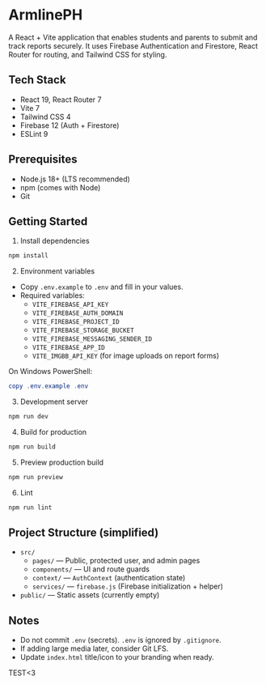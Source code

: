 # ArmlinePH

A React + Vite application that enables students and parents to submit and track reports securely. It uses Firebase Authentication and Firestore, React Router for routing, and Tailwind CSS for styling.

## Tech Stack
- React 19, React Router 7
- Vite 7
- Tailwind CSS 4
- Firebase 12 (Auth + Firestore)
- ESLint 9

## Prerequisites
- Node.js 18+ (LTS recommended)
- npm (comes with Node)
- Git

## Getting Started

1) Install dependencies
```bash
npm install
```

2) Environment variables
- Copy `.env.example` to `.env` and fill in your values.
- Required variables:
  - `VITE_FIREBASE_API_KEY`
  - `VITE_FIREBASE_AUTH_DOMAIN`
  - `VITE_FIREBASE_PROJECT_ID`
  - `VITE_FIREBASE_STORAGE_BUCKET`
  - `VITE_FIREBASE_MESSAGING_SENDER_ID`
  - `VITE_FIREBASE_APP_ID`
  - `VITE_IMGBB_API_KEY` (for image uploads on report forms)

On Windows PowerShell:
```powershell
copy .env.example .env
```

3) Development server
```bash
npm run dev
```

4) Build for production
```bash
npm run build
```

5) Preview production build
```bash
npm run preview
```

6) Lint
```bash
npm run lint
```

## Project Structure (simplified)
- `src/`
  - `pages/` — Public, protected user, and admin pages
  - `components/` — UI and route guards
  - `context/` — `AuthContext` (authentication state)
  - `services/` — `firebase.js` (Firebase initialization + helper)
- `public/` — Static assets (currently empty)

## Notes
- Do not commit `.env` (secrets). `.env` is ignored by `.gitignore`.
- If adding large media later, consider Git LFS.
- Update `index.html` title/icon to your branding when ready.

TEST<3
